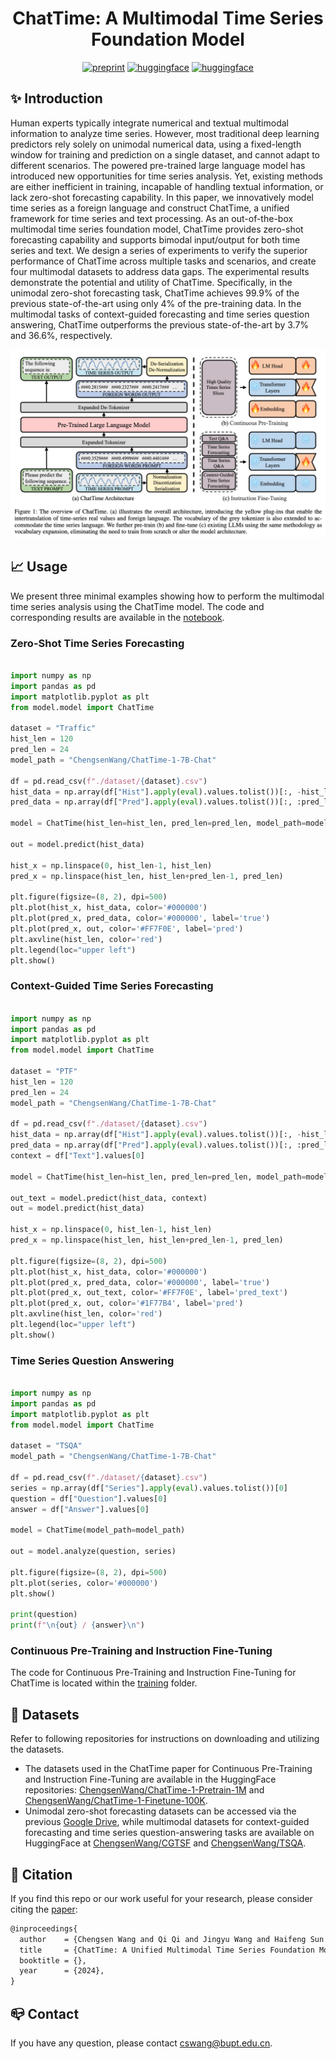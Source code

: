 <div align="center">

# ChatTime: A Multimodal Time Series Foundation Model

[![preprint](https://img.shields.io/static/v1?label=arXiv&message=0000.00000&color=B31B1B&logo=arXiv)](https://arxiv.org/abs/0000.00000)
[![huggingface](https://img.shields.io/badge/%F0%9F%A4%97%20Hugging%20Face-Datasets-FFD21E)](https://huggingface.co/collections/ChengsenWang/chattime-datasets-6731b504efecc8a6e439741c)
[![huggingface](https://img.shields.io/badge/%F0%9F%A4%97%20Hugging%20Face-Models-FFD21E)](https://huggingface.co/collections/ChengsenWang/chattime-models-6731b650cb98bc7842713fde)

</div>

## ✨ Introduction

Human experts typically integrate numerical and textual multimodal information to analyze time series. However, most traditional deep learning predictors rely solely on unimodal numerical data, using a fixed-length window for training and prediction on a single dataset, and cannot adapt to different scenarios. The powered pre-trained large language model has introduced new opportunities for time series analysis. Yet, existing methods are either inefficient in training, incapable of handling textual information, or lack zero-shot forecasting capability. In this paper, we innovatively model time series as a foreign language and construct ChatTime, a unified framework for time series and text processing. As an out-of-the-box multimodal time series foundation model, ChatTime provides zero-shot forecasting capability and supports bimodal input/output for both time series and text. We design a series of experiments to verify the superior performance of ChatTime across multiple tasks and scenarios, and create four multimodal datasets to address data gaps. The experimental results demonstrate the potential and utility of ChatTime. Specifically, in the unimodal zero-shot forecasting task, ChatTime achieves 99.9% of the previous state-of-the-art using only 4% of the pre-training data. In the multimodal tasks of context-guided forecasting and time series question answering, ChatTime outperforms the previous state-of-the-art by 3.7% and 36.6%, respectively.

![](./img/architecture.png)

## 📈 Usage

We present three minimal examples showing how to perform the multimodal time series analysis using the ChatTime model. The code and corresponding results are available in the [notebook](./demo.ipynb).

### Zero-Shot Time Series Forecasting

```python

import numpy as np
import pandas as pd
import matplotlib.pyplot as plt
from model.model import ChatTime

dataset = "Traffic"
hist_len = 120
pred_len = 24
model_path = "ChengsenWang/ChatTime-1-7B-Chat"

df = pd.read_csv(f"./dataset/{dataset}.csv")
hist_data = np.array(df["Hist"].apply(eval).values.tolist())[:, -hist_len:][0]
pred_data = np.array(df["Pred"].apply(eval).values.tolist())[:, :pred_len][0]

model = ChatTime(hist_len=hist_len, pred_len=pred_len, model_path=model_path)

out = model.predict(hist_data)

hist_x = np.linspace(0, hist_len-1, hist_len)
pred_x = np.linspace(hist_len, hist_len+pred_len-1, pred_len)

plt.figure(figsize=(8, 2), dpi=500)
plt.plot(hist_x, hist_data, color='#000000')
plt.plot(pred_x, pred_data, color='#000000', label='true')
plt.plot(pred_x, out, color='#FF7F0E', label='pred')
plt.axvline(hist_len, color='red')
plt.legend(loc="upper left")
plt.show()

```

### Context-Guided Time Series Forecasting

```python

import numpy as np
import pandas as pd
import matplotlib.pyplot as plt
from model.model import ChatTime

dataset = "PTF"
hist_len = 120
pred_len = 24
model_path = "ChengsenWang/ChatTime-1-7B-Chat"

df = pd.read_csv(f"./dataset/{dataset}.csv")
hist_data = np.array(df["Hist"].apply(eval).values.tolist())[:, -hist_len:][0]
pred_data = np.array(df["Pred"].apply(eval).values.tolist())[:, :pred_len][0]
context = df["Text"].values[0]

model = ChatTime(hist_len=hist_len, pred_len=pred_len, model_path=model_path)

out_text = model.predict(hist_data, context)
out = model.predict(hist_data)

hist_x = np.linspace(0, hist_len-1, hist_len)
pred_x = np.linspace(hist_len, hist_len+pred_len-1, pred_len)

plt.figure(figsize=(8, 2), dpi=500)
plt.plot(hist_x, hist_data, color='#000000')
plt.plot(pred_x, pred_data, color='#000000', label='true')
plt.plot(pred_x, out_text, color='#FF7F0E', label='pred_text')
plt.plot(pred_x, out, color='#1F77B4', label='pred')
plt.axvline(hist_len, color='red')
plt.legend(loc="upper left")
plt.show()

```

### Time Series Question Answering

```python

import numpy as np
import pandas as pd
import matplotlib.pyplot as plt
from model.model import ChatTime

dataset = "TSQA"
model_path = "ChengsenWang/ChatTime-1-7B-Chat"

df = pd.read_csv(f"./dataset/{dataset}.csv")
series = np.array(df["Series"].apply(eval).values.tolist())[0]
question = df["Question"].values[0]
answer = df["Answer"].values[0]

model = ChatTime(model_path=model_path)

out = model.analyze(question, series)

plt.figure(figsize=(8, 2), dpi=500)
plt.plot(series, color='#000000')
plt.show()

print(question)
print(f"\n{out} / {answer}\n")

```

### Continuous Pre-Training and Instruction Fine-Tuning

The code for Continuous Pre-Training and Instruction Fine-Tuning for ChatTime is located within the [training](./training/) folder.

## :floppy_disk: Datasets

Refer to following repositories for instructions on downloading and utilizing the datasets.

- The datasets used in the ChatTime paper for Continuous Pre-Training and Instruction Fine-Tuning are available in the HuggingFace repositories: [ChengsenWang/ChatTime-1-Pretrain-1M](https://huggingface.co/datasets/ChengsenWang/ChatTime-1-Pretrain-1M) and [ChengsenWang/ChatTime-1-Finetune-100K](https://huggingface.co/datasets/ChengsenWang/ChatTime-1-Finetune-100K).
- Unimodal zero-shot forecasting datasets can be accessed via the previous [Google Drive](https://drive.google.com/drive/folders/1S7u4exc5NkKRWfdgqYBZ-VqSz9XfrEDV?usp=sharing), while multimodal datasets for context-guided forecasting and time series question-answering tasks are available on HuggingFace at [ChengsenWang/CGTSF](https://huggingface.co/datasets/ChengsenWang/CGTSF) and [ChengsenWang/TSQA](https://huggingface.co/datasets/ChengsenWang/TSQA).

## 📝 Citation

If you find this repo or our work useful for your research, please consider citing the [paper](https://arxiv.org/abs/0000.00000):

```tex
@inproceedings{
  author    = {Chengsen Wang and Qi Qi and Jingyu Wang and Haifeng Sun and Zirui Zhuang and Jinming Wu and Lei Zhang and Jianxin Liao},
  title     = {ChatTime: A Unified Multimodal Time Series Foundation Model Bridging Numerical and Textual Data},
  booktitle = {},
  year      = {2024},
}
```

## 📪 Contact

If you have any question, please contact [cswang@bupt.edu.cn](cswang@bupt.edu.cn).